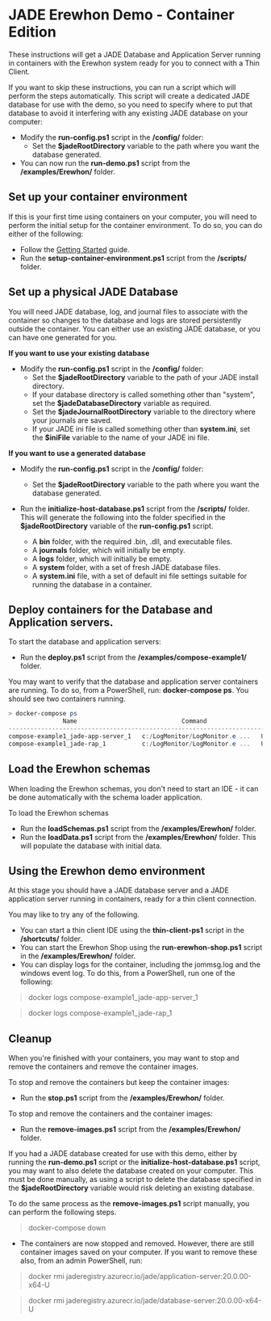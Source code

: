 # JADE Erewhon Demo - Container Edition

These instructions will get a JADE Database and Application Server running in containers with the Erewhon system ready for you to connect with a Thin Client.

If you want to skip these instructions, you can run a script which will perform the steps automatically.
This script will create a dedicated JADE database for use with the demo, so you need to specify where to put that database to avoid it interfering with any existing JADE database on your computer:

- Modify the __run-config.ps1__ script in the __/config/__ folder:
  - Set the __$jadeRootDirectory__ variable to the path where you want the database generated.
- You can now run the __run-demo.ps1__ script from the __/examples/Erewhon/__ folder.

## Set up your container environment

If this is your first time using containers on your computer, you will need to perform the initial setup for the container environment. To do so, you can do either of the following:

- Follow the [Getting Started](/Documentation/getting-started.md) guide.
- Run the __setup-container-environment.ps1__ script from the __/scripts/__ folder.

## Set up a physical JADE Database

You will need JADE database, log, and journal files to associate with the container so changes to the database and logs are stored persistently outside the container.
You can either use an existing JADE database, or you can have one generated for you.

__If you want to use your existing database__

- Modify the __run-config.ps1__ script in the __/config/__ folder:
  - Set the __$jadeRootDirectory__ variable to the path of your JADE install directory.
  - If your database directory is called something other than "system", set the __$jadeDatabaseDirectory__ variable as required.
  - Set the __$jadeJournalRootDirectory__ variable to the directory where your journals are saved.
  - If your JADE ini file is called something other than __system.ini__, set the __$iniFile__ variable to the name of your JADE ini file.

__If you want to use a generated database__

- Modify the __run-config.ps1__ script in the __/config/__ folder:
  - Set the __$jadeRootDirectory__ variable to the path where you want the database generated.

- Run the __initialize-host-database.ps1__ script from the __/scripts/__ folder. This will generate the following into the folder specified in the __$jadeRootDirectory__ variable of the __run-config.ps1__ script.
  - A __bin__ folder, with the required .bin, .dll, and executable files.
  - A __journals__ folder, which will initially be empty.
  - A __logs__ folder, which will initially be empty.
  - A __system__ folder, with a set of fresh JADE database files.
  - A __system.ini__ file, with a set of default ini file settings suitable for running the database in a container.

## Deploy containers for the Database and Application servers.

To start the database and application servers:

- Run the __deploy.ps1__ script from the __/examples/compose-example1/__ folder.

You may want to verify that the database and application server containers are running. To do so, from a PowerShell, run:
__docker-compose ps__. You should see two containers running.

```powershell
> docker-compose ps
               Name                             Command                  State               Ports
-----------------------------------------------------------------------------------------------------------
compose-example1_jade-app-server_1   c:/LogMonitor/LogMonitor.e ...   Up (healthy)   0.0.0.0:443->9907/tcp
compose-example1_jade-rap_1          c:/LogMonitor/LogMonitor.e ...   Up (healthy)   0.0.0.0:9901->9901/tcp
```

## Load the Erewhon schemas

When loading the Erewhon schemas, you don't need to start an IDE - it can be done automatically with the schema loader application.

To load the Erewhon schemas

- Run the __loadSchemas.ps1__ script from the __/examples/Erewhon/__ folder.
- Run the __loadData.ps1__ script from the __/examples/Erewhon/__ folder. This will populate the database with initial data.

## Using the Erewhon demo environment

At this stage you should have a JADE database server and a JADE application server running in containers, ready for a thin client connection.

You may like to try any of the following.

- You can start a thin client IDE using the __thin-client-ps1__ script in the __/shortcuts/__ folder.
- You can start the Erewhon Shop using the __run-erewhon-shop.ps1__ script in the __/examples/Erewhon/__ folder.
- You can display logs for the container, including the jommsg.log and the windows event log. To do this, from a PowerShell, run one of the following:

> docker logs compose-example1_jade-app-server_1

> docker logs compose-example1_jade-rap_1

## Cleanup

When you're finished with your containers, you may want to stop and remove the containers and remove the container images.

To stop and remove the containers but keep the container images:

- Run the __stop.ps1__ script from the __/examples/Erewhon/__ folder.

To stop and remove the containers and the container images:

- Run the __remove-images.ps1__ script from the __/examples/Erewhon/__ folder.

If you had a JADE database created for use with this demo, either by running the __run-demo.ps1__ script or the __initialize-host-database.ps1__ script, you may want to also delete the database created on your computer. This must be done manually, as using a script to delete the database specified in the __$jadeRootDirectory__ variable would risk deleting an existing database.

To do the same process as the __remove-images.ps1__ script manually, you can perform the following steps.

> docker-compose down

- The containers are now stopped and removed. However, there are still container images saved on your computer. If you want to remove these also, from an admin PowerShell, run:

> docker rmi jaderegistry.azurecr.io/jade/application-server:20.0.00-x64-U

> docker rmi jaderegistry.azurecr.io/jade/database-server:20.0.00-x64-U
